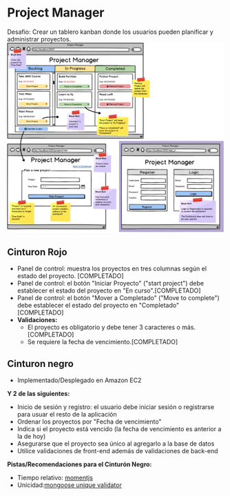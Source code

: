 # Project Manager

Desafio: Crear un tablero kanban donde los usuarios pueden planificar y administrar proyectos.
![Wireframe](img/wireframe-projectManager.png)


## Cinturon Rojo

- Panel de control: muestra los proyectos en tres columnas según el estado del proyecto. [COMPLETADO]
- Panel de control: el botón "Iniciar Proyecto" ("start project") debe establecer el estado del proyecto en "En curso".[COMPLETADO]
- Panel de control: el botón "Mover a Completado" ("Move to complete") debe establecer el estado del proyecto en "Completado"[COMPLETADO]
- **Validaciones:** 
  - El proyecto es obligatorio y debe tener 3 caracteres o más.[COMPLETADO]
  - Se requiere la fecha de vencimiento.[COMPLETADO]

## Cinturon negro

- Implementado/Desplegado en Amazon EC2 <br>

**Y 2 de las siguientes:**<br>
- Inicio de sesión y registro: el usuario debe iniciar sesión o registrarse para usuar el resto de la aplicación
- Ordenar los proyectos por "Fecha de vencimiento"
- Indica si el proyecto está vencido (la fecha de vencimiento es anterior a la de hoy)
- Asegurarse que el proyecto sea único al agregarlo a la base de datos
- Utilice validaciones de front-end además de validaciones de back-end

**Pistas/Recomendaciones para el Cinturón Negro:**
- Tiempo relativo: [momentjs](https://momentjs.com/)
- Unicidad:[mongoose unique validator](https://www.npmjs.com/package/mongoose-unique-validator) 